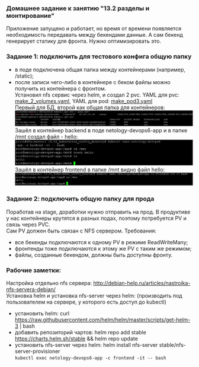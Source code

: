 ### Домашнее задание к занятию "13.2 разделы и монтирование"  </br>
Приложение запущено и работает, но время от времени появляется необходимость передавать между бекендами данные. А сам бекенд генерирует статику для фронта. Нужно оптимизировать это. </br>

### Задание 1: подключить для тестового конфига общую папку </br>
* в поде подключена общая папка между контейнерами (например, /static); </br>
* после записи чего-либо в контейнере с беком файлы можно получить из контейнера с фронтом. </br>
Установил nfs сервис через helm, и создал 2 pvc. YAML для pvc: [make_2_volumes.yaml](https://github.com/murzinvit/13.02_kubernetes_config_mounts/blob/02e0d8a13c6d3df1eb7df4ae46d261d26e364173/make_2_volumes.yaml), YAML для pod: [make_pod3.yaml](https://github.com/murzinvit/13.02_kubernetes_config_mounts/blob/02e0d8a13c6d3df1eb7df4ae46d261d26e364173/make_pod3.yaml) </br>
Первый для БД, второй как общая папка для контейнеров: </br>
![2_claims_db_nfs](https://github.com/murzinvit/screen/blob/507b8da79b31bd402904c0a9c28fca6cca8c735f/Kuber_2_claims_db_nfs.jpg) </br>
Зашёл в контейнер backend в поде netology-devops6-app и в папке /mnt создал файл - hello: </br>
![Kuber_exec_backend](https://github.com/murzinvit/screen/blob/cc93d778950d0c902cbf0c14d0a54dc641207ba8/Kuber_exec_backend.jpg) </br>
Зашёл в контейнер frontend в папке /mnt видно файл hello: </br>
![Kuber_exec_frontend](https://github.com/murzinvit/screen/blob/cc93d778950d0c902cbf0c14d0a54dc641207ba8/Kuber_exec_frontend.jpg) </br>

### Задание 2: подключить общую папку для прода </br>
Поработав на stage, доработки нужно отправить на прод. В продуктиве у нас контейнеры крутятся в разных подах, поэтому потребуется PV и связь через PVC. </br>
Сам PV должен быть связан с NFS сервером. Требования: </br>
* все бекенды подключаются к одному PV в режиме ReadWriteMany; </br>
* фронтенды тоже подключаются к этому же PV с таким же режимом; </br>
* файлы, созданные бекендом, должны быть доступны фронту. </br>


### Рабочие заметки: </br>
Настройка отдельно nfs сервера: http://debian-help.ru/articles/nastroika-nfs-servera-debian/ </br>
Установка helm и установка nfs-server через helm: (производить под пользователем на сервере, у которого есть доступ до kubectl) </br>
* установить helm: curl https://raw.githubusercontent.com/helm/helm/master/scripts/get-helm-3 | bash </br>
* добавить репозиторий чартов: helm repo add stable https://charts.helm.sh/stable && helm repo update </br>
* установить nfs-server через helm: helm install nfs-server stable/nfs-server-provisioner </br>
`kubectl exec netology-devops6-app -c frontend -it -- bash` </br>
